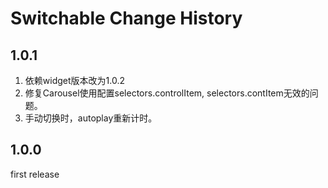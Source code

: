 # Switchable Change History

## 1.0.1
1. 依赖widget版本改为1.0.2
2. 修复Carousel使用配置selectors.controlItem, selectors.contItem无效的问题。
3. 手动切换时，autoplay重新计时。


## 1.0.0
first release
